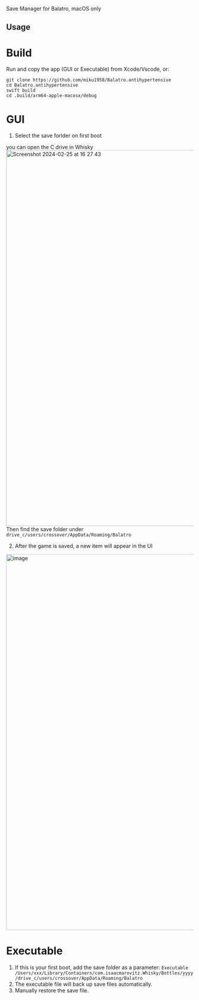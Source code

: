 Save Manager for Balatro, macOS only

## Usage

# Build
Run and copy the app (GUI or Executable) from Xcode/Vscode, or:
```
git clone https://github.com/miku1958/Balatro.antihypertensive
cd Balatro.antihypertensive
swift build
cd .build/arm64-apple-macosx/debug
```


# GUI
1. Select the save forlder on first boot

you can open the C drive in Whisky
<img width="1012" alt="Screenshot 2024-02-25 at 16 27 43" src="https://github.com/miku1958/Balatro.antihypertensive/assets/24806909/38fab228-ea37-4cc0-8183-d738c845e967">
Then find the save folder under  `drive_c/users/crossover/AppData/Roaming/Balatro`

2. After the game is saved, a new item will appear in the UI
<img width="1012" alt="image" src="https://github.com/miku1958/Balatro.antihypertensive/assets/24806909/c18593f3-8f83-4e05-a2d6-fb100f71cb0a">


# Executable
1. If this is your first boot, add the save folder as a parameter: `Executable /Users/xxx/Library/Containers/com.isaacmarovitz.Whisky/Bottles/yyyy/drive_c/users/crossover/AppData/Roaming/Balatro`
2. The executable file will back up save files automatically.
3. Manually restore the save file.
